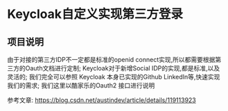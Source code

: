 # Keycloak自定义实现第三方登录

## 项目说明

由于对接的第三方IDP不一定都是标准的openid connect实现,所以都需要根据第三方的Oauth文档进行定制;
Keycloak对于新增Social IDP的实现,都是标准,以及灵活的;
我们完全可以参照 Keycloak 本身已实现的Github LinkedIn等,快速实现我们的需求;
我们这里以酷家乐的Oauth2 接口进行说明

参考文章: https://blog.csdn.net/austindev/article/details/119113923